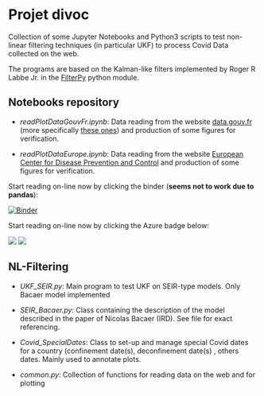 # Projet divoc

Collection of some Jupyter Notebooks and Python3 scripts to test non-linear filtering techniques (in particular UKF) to process Covid Data collected on the web. 

The programs are based on the Kalman-like filters implemented by Roger R Labbe Jr. in the [FilterPy](https://filterpy.readthedocs.io/en/latest/index.html) python module. 

## Notebooks repository

  - *readPlotDataGouvFr.ipynb*: Data reading from the website [data.gouv.fr](data.gouv.fr) (more specifically [these ones](https://static.data.gouv.fr/resources/donnees-hospitalieres-relatives-a-lepidemie-de-covid-19/20200327-154414/metadonnees-donnees-hospitalieres-covid19.csv)) and production of some figures for verification.

  - *readPlotDataEurope.ipynb*:  Data reading from the website [European Center for Disease Prevention and Control](https://www.ecdc.europa.eu/en/publications-data/download-todays-data-geographic-distribution-covid-19-cases-worldwide) and production of some figures for verification.

Start reading on-line now by clicking the binder (**seems not to work due to pandas**):

[![Binder](https://mybinder.org/badge_logo.svg)](https://mybinder.org/v2/gh/SDerrode/divoc.git/master)

Start reading on-line now by clicking the Azure badge below:

<a href="https://notebooks.azure.com/import/gh/SDerrode/divoc.git/master"><img src="https://notebooks.azure.com/launch.png" /></a>
<a href="https://notebooks.azure.com/import/gh/SDerrode/divoc"><img src="https://notebooks.azure.com/launch.png" /></a>

## NL-Filtering

  - *UKF_SEIR.py*: Main program to test UKF on SEIR-type models. Only Bacaer model implemented

  - *SEIR_Bacaer.py*: Class containing the description of the model described in the paper of Nicolas Bacaer (IRD). See file for exact referencing. 

  - *Covid_SpecialDates*: Class to set-up and manage special Covid dates for a country (confinement date(s), deconfinement date(s)
, others dates. Mainly used to annotate plots.

  - *common.py*: Collection of functions for reading data on the web and for plotting

